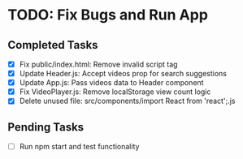 # TODO: Fix Bugs and Run App

## Completed Tasks
- [x] Fix public/index.html: Remove invalid script tag
- [x] Update Header.js: Accept videos prop for search suggestions
- [x] Update App.js: Pass videos data to Header component
- [x] Fix VideoPlayer.js: Remove localStorage view count logic
- [x] Delete unused file: src/components/import React from 'react';.js

## Pending Tasks
- [ ] Run npm start and test functionality
